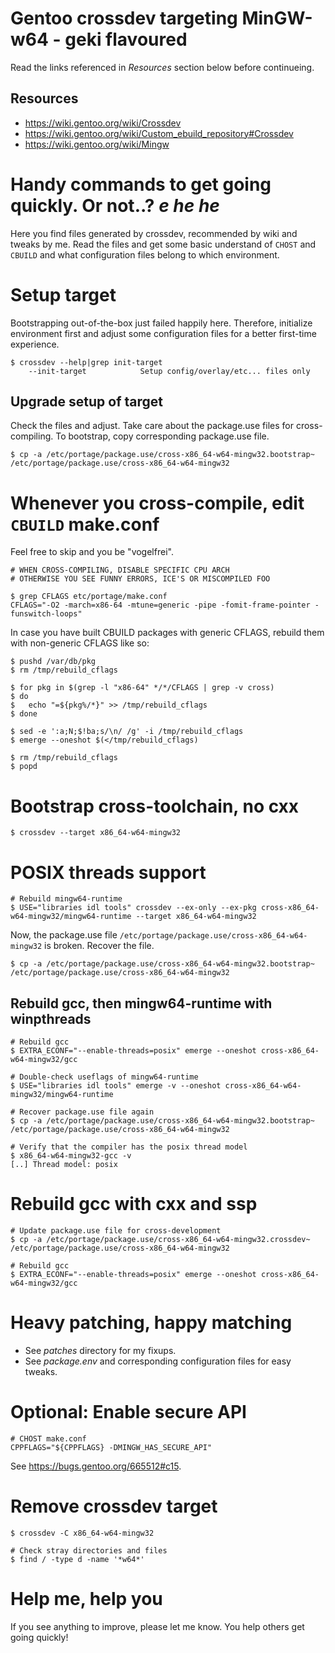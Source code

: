 # Gentoo crossdev targeting MinGW-w64 - geki flavoured
Read the links referenced in *Resources* section below before continueing.

## Resources
* https://wiki.gentoo.org/wiki/Crossdev
* https://wiki.gentoo.org/wiki/Custom_ebuild_repository#Crossdev
* https://wiki.gentoo.org/wiki/Mingw

# Handy commands to get going quickly. Or not..? *e he he*
Here you find files generated by crossdev, recommended by wiki and tweaks by me. Read the files and get some basic understand of `CHOST` and `CBUILD` and what configuration files belong to which environment.

# Setup target
Bootstrapping out-of-the-box just failed happily here. Therefore, initialize environment first and adjust some configuration files for a better first-time experience.
```
$ crossdev --help|grep init-target
    --init-target            Setup config/overlay/etc... files only
```

## Upgrade setup of target
Check the files and adjust. Take care about the package.use files for cross-compiling. To bootstrap, copy corresponding package.use file.
```
$ cp -a /etc/portage/package.use/cross-x86_64-w64-mingw32.bootstrap~ /etc/portage/package.use/cross-x86_64-w64-mingw32
```

# Whenever you cross-compile, edit `CBUILD` make.conf
Feel free to skip and you be "vogelfrei".
```
# WHEN CROSS-COMPILING, DISABLE SPECIFIC CPU ARCH
# OTHERWISE YOU SEE FUNNY ERRORS, ICE'S OR MISCOMPILED FOO

$ grep CFLAGS etc/portage/make.conf 
CFLAGS="-O2 -march=x86-64 -mtune=generic -pipe -fomit-frame-pointer -funswitch-loops"
```
In case you have built CBUILD packages with generic CFLAGS, rebuild them with non-generic CFLAGS like so:
```
$ pushd /var/db/pkg
$ rm /tmp/rebuild_cflags

$ for pkg in $(grep -l "x86-64" */*/CFLAGS | grep -v cross)
$ do
$   echo "=${pkg%/*}" >> /tmp/rebuild_cflags
$ done

$ sed -e ':a;N;$!ba;s/\n/ /g' -i /tmp/rebuild_cflags
$ emerge --oneshot $(</tmp/rebuild_cflags)

$ rm /tmp/rebuild_cflags
$ popd
```

# Bootstrap cross-toolchain, no cxx
```
$ crossdev --target x86_64-w64-mingw32
```

# POSIX threads support
```
# Rebuild mingw64-runtime
$ USE="libraries idl tools" crossdev --ex-only --ex-pkg cross-x86_64-w64-mingw32/mingw64-runtime --target x86_64-w64-mingw32
```
Now, the package.use file `/etc/portage/package.use/cross-x86_64-w64-mingw32` is broken. Recover the file.
```
$ cp -a /etc/portage/package.use/cross-x86_64-w64-mingw32.bootstrap~ /etc/portage/package.use/cross-x86_64-w64-mingw32
```

## Rebuild gcc, then mingw64-runtime with winpthreads
```
# Rebuild gcc
$ EXTRA_ECONF="--enable-threads=posix" emerge --oneshot cross-x86_64-w64-mingw32/gcc

# Double-check useflags of mingw64-runtime
$ USE="libraries idl tools" emerge -v --oneshot cross-x86_64-w64-mingw32/mingw64-runtime

# Recover package.use file again
$ cp -a /etc/portage/package.use/cross-x86_64-w64-mingw32.bootstrap~ /etc/portage/package.use/cross-x86_64-w64-mingw32

# Verify that the compiler has the posix thread model
$ x86_64-w64-mingw32-gcc -v
[..] Thread model: posix 
```

# Rebuild gcc with cxx and ssp
```
# Update package.use file for cross-development
$ cp -a /etc/portage/package.use/cross-x86_64-w64-mingw32.crossdev~ /etc/portage/package.use/cross-x86_64-w64-mingw32

# Rebuild gcc
$ EXTRA_ECONF="--enable-threads=posix" emerge --oneshot cross-x86_64-w64-mingw32/gcc
```

# Heavy patching, happy matching
* See *patches* directory for my fixups.
* See *package.env* and corresponding configuration files for easy tweaks.

# Optional: Enable secure API
```
# CHOST make.conf
CPPFLAGS="${CPPFLAGS} -DMINGW_HAS_SECURE_API"
```
See https://bugs.gentoo.org/665512#c15.

# Remove crossdev target
```
$ crossdev -C x86_64-w64-mingw32

# Check stray directories and files
$ find / -type d -name '*w64*'
```

# Help me, help you
If you see anything to improve, please let me know. You help others get going quickly!
